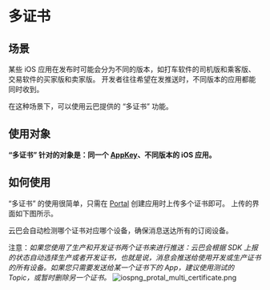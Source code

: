 # 多证书

## 场景

某些 iOS 应用在发布时可能会分为不同的版本，如打车软件的司机版和乘客版、交易软件的买家版和卖家版。
开发者往往希望在发推送时，不同版本的应用都能同时收到。

在这种场景下，可以使用云巴提供的 “多证书” 功能。

## 使用对象

**“多证书” 针对的对象是：同一个 [AppKey](product_kb_app_key.md)、不同版本的 iOS 应用。**

## 如何使用

“多证书” 的使用很简单，只需在 [Portal](product_kb_portal.md) 创建应用时上传多个证书即可。
上传的界面如下图所示。


云巴会自动检测哪个证书对应哪个设备，确保消息送达所有的订阅设备。


注意：*如果您使用了生产和开发证书两个证书来进行推送：云巴会根据 SDK 上报的状态自动选择生产或者开发证书，也就是说，消息会推送给使用开发或生产证书的所有设备。如果您只需要发送给某一个证书下的 App，建议使用测试的 Topic，或暂时删除另一个证书。*
![iospng_protal_multi_certificate.png](https://raw.githubusercontent.com/yunba/docs/master/image/iospng_protal_multi_certificate.png)